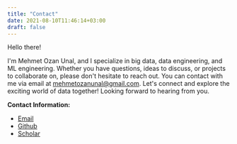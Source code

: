 ```yaml
---
title: "Contact"
date: 2021-08-10T11:46:14+03:00
draft: false
---
```

Hello there!

I'm Mehmet Ozan Unal, and I specialize in big data, data engineering, and ML engineering. Whether you have questions, ideas to discuss, or projects to collaborate on, please don't hesitate to reach out. You can contact with me via email at [mehmetozanunal@gmail.com](mailto:mehmetozanunal@gmail.com). Let's connect and explore the exciting world of data together! Looking forward to hearing from you.

**Contact Information:**
- [Email](mailto:mehmetozanunal@gmail.com)
- [Github](https://github.com/mozanunal)
- [Scholar](https://scholar.google.com/citations?user=u_HbXUUAAAAJ&hl=en)

